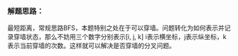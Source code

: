 ### 解题思路：
最短距离，常规思路BFS，本题特别之处在于可以穿墙。问题转化为如何表示并记录穿墙状态，那么不妨用三个数字分别表示[i, j, k]
i表示横坐标，j表示纵坐标，k表示当前穿墙的次数。这样就可以解决是否穿墙的分叉问题。